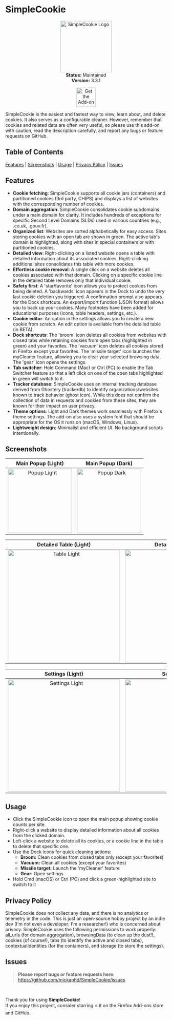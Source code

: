 # SimpleCookie  

<p align="center">
  <img src="https://github.com/mickaphd/SimpleCookie/assets/25211018/64489133-ecae-435e-92d4-53cc79c9302c" width="160" height="160" alt="SimpleCookie Logo" />
  <br />
  <strong>Status:</strong> Maintained
  <br>
  <strong>Version:</strong> 3.3.1  
  <br />
<p align="center">
  <a href="https://addons.mozilla.org/firefox/addon/simplecookie/" target="_blank" rel="noopener">
    <img src="https://blog.mozilla.org/addons/files/2015/11/get-the-addon.png" height="60" alt="Get the Add-on" />
  </a>
</p>

</p>


SimpleCookie is the easiest and fastest way to view, learn about, and delete cookies. It also serves as a configurable cleaner. However, remember that cookies and related data are often very useful, so please use this add-on with caution, read the description carefully, and report any bugs or feature requests on GitHub.


## Table of Contents  
[Features](#features) | [Screenshots](#screenshots) | [Usage](#usage) | [Privacy Policy](#privacy-policy) | [Issues](#issues)


## Features

- **Cookie fetching**: SimpleCookie supports all cookie jars (containers) and partitioned cookies (3rd party, CHIPS) and displays a list of websites with the corresponding number of cookies.
- **Domain aggregation**: SimpleCookie consolidates cookie subdomains under a main domain for clarity. It includes hundreds of exceptions for specific Second Level Domains (SLDs) used in various countries (e.g., .co.uk, .gouv.fr).
- **Organized list**: Websites are sorted alphabetically for easy access. Sites storing cookies with an open tab are shown in green. The active tab's domain is highlighted, along with sites in special containers or with partitioned cookies.
- **Detailed view**: Right-clicking on a listed website opens a table with detailed information about its associated cookies. Right-clicking additional sites consolidates this table with more cookies.
- **Effortless cookie removal**: A single click on a website deletes all cookies associated with that domain. Clicking on a specific cookie line in the detailed table removes only that individual cookie.
- **Safety first**: A 'star/favorite' icon allows you to protect cookies from being deleted. A 'backwards' icon appears in the Dock to undo the very last cookie deletion you triggered. A confirmation prompt also appears for the Dock shortcuts. An export/import function (JSON format) allows you to back up your cookies. Many footnotes have been added for educational purposes (icons, table headers, settings, etc.).
- **Cookie editor**: An option in the settings allows you to create a new cookie from scratch. An edit option is available from the detailed table (in BETA).
- **Dock shortcuts**: The 'broom' icon deletes all cookies from websites with closed tabs while retaining cookies from open tabs (highlighted in green) and your favorites. The 'vacuum' icon deletes all cookies stored in Firefox except your favorites. The 'missile target' icon launches the myCleaner feature, allowing you to clear your selected browsing data. The 'gear' icon opens the settings.
- **Tab switcher**: Hold Command (Mac) or Ctrl (PC) to enable the Tab Switcher feature so that a left click on one of the open tabs highlighted in green will switch to it.
- **Tracker database**: SimpleCookie uses an internal tracking database derived from Ghostery (trackerdb) to identify organizations/websites known to track behavior (ghost icon). While this does not confirm the collection of data in requests and cookies from these sites, they are known for their impact on user privacy.
- **Theme options**: Light and Dark themes work seamlessly with Firefox's theme settings. The add-on also uses a system font that should be appropriate for the OS it runs on (macOS, Windows, Linux).
- **Lightweight design**: Minimalist and efficient UI. No background scripts intentionally.


## Screenshots

| Main Popup (Light) | Main Popup (Dark) |
|:------------------:|:-----------------:|
| <img src="https://github.com/user-attachments/assets/3241e18c-01ee-4992-a974-8d820ad482d2" width="200" alt="Popup Light" /> | <img src="https://github.com/user-attachments/assets/1626f4ad-b985-4242-9404-29a5d58a22f1" width="200" alt="Popup Dark" /> |

| Detailed Table (Light) | Detailed Table (Dark) |
|:---------------------:|:--------------------:|
| <img src="https://github.com/user-attachments/assets/cee9e77e-de8c-4773-8db9-5487a894d4e7" width="350" alt="Table Light" /> | <img src="https://github.com/user-attachments/assets/cd52b5d7-75e5-4683-8c9a-7a25c8bc4128" width="350" alt="Table Dark" /> |

| Settings (Light) | Settings (Dark) |
|:-----------:|:----------:|
| <img src="https://github.com/user-attachments/assets/31b53b88-0631-4882-ae2f-956acad661aa" width="350" alt="Settings Light" /> | <img src="https://github.com/user-attachments/assets/01096fa4-1e24-4221-b088-4be14cc63219" width="350" alt="Settings Dark" /> |


## Usage

-   Click the SimpleCookie icon to open the main popup showing cookie counts per site.  
-   Right-click a website to display detailed information about all cookies from the clicked domain.  
-   Left-click a website to delete all its cookies, or a cookie line in the table to delete that specific one. 
-   Use the Dock icons for quick cleaning actions:  
    - **Broom:** Clean cookies from closed tabs only (except your favorites) 
    - **Vacuum:** Clean all cookies (except your favorites)  
    - **Missile target:** Launch the 'myCleaner' feature  
    - **Gear:** Open settings  
-   Hold Cmd (macOS) or Ctrl (PC) and click a green-highlighted site to switch to it  


## Privacy Policy

SimpleCookie does not collect any data, and there is no analytics or telemetry in the code. This is just an open-source hobby project by an indie dev (I'm not even a developer; I'm a researcher!) who is concerned about privacy. SimpleCookie uses the following permissions to work properly: all_urls (for domain aggregation), browsingData (to clean up the dust!), cookies (of course!), tabs (to identify the active and closed tabs), contextualIdentities (for the containers), and storage (to store the settings).


## Issues

> **Please report bugs or feature requests here:**  
> https://github.com/mickaphd/SimpleCookie/issues  

<br>

Thank you for using **SimpleCookie**!  
If you enjoy this project, consider starring ⭐ it on the Firefox Add-ons store and GitHub.
